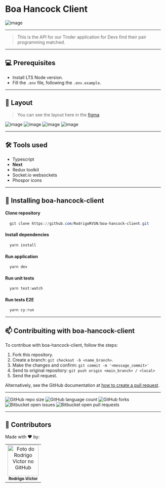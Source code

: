 # Boa Hancock Client

![image](https://user-images.githubusercontent.com/75763403/202018120-b5cccba4-5509-4a97-9f9a-3c401fa47127.png)

<!--- #################### mudar imagem exemplo #################### --->
___
> This is the API for our Tinder application for Devs find their pair programming matched.
___
## 💻 Prerequisites

- Install LTS Node version.
- Fill the `.env` file, following the `.env.example`.

<!--- #################### mudar pré-requisitos  ####################--->

___

## 🎨 Layout

> You can see the layout here in the [figma](https://www.figma.com/file/NdSt1Rce1uyTRTn1O9fhlV/Codojo?node-id=503%3A7968)

![image](https://user-images.githubusercontent.com/75763403/204108567-2800bf11-280c-4fbe-95b6-359ea382142a.png)
![image](https://user-images.githubusercontent.com/75763403/204108571-8ba01ff1-f2b7-439c-8628-f44a346a8a43.png)
![image](https://user-images.githubusercontent.com/75763403/204108579-7f5d97c2-18bf-4585-8d32-0a9f8300adce.png)
![image](https://user-images.githubusercontent.com/75763403/204108584-53d98c43-9090-4bd1-8229-ca76df2ac0e5.png)

___

## 🛠 Tools used

- Typescript
- <b>Next</b>
- Redux toolkit
- Socket.io websockets
- Phospor icons

<!--- #################### mudar ferramentas #################### --->

___

## 🚀 Installing boa-hancock-client

#### Clone repository

```powershell
  git clone https://github.com/RodrigoRVSN/boa-hancock-client.git
```

#### Install dependencies

```powershell
  yarn install
```

#### Run application

```powershell
  yarn dev
```

#### Run unit tests

```powershell
  yarn test:watch
```

#### Run tests E2E

```powershell
  yarn cy:run
```

___

## 📫 Contribuiting with boa-hancock-client

To contribue with boa-hancock-client, follow the steps:

1. Fork this repository.
2. Create a branch: `git checkout -b <name_branch>`.
3. Make the changes and confirm: `git commit -m '<message_commit>'`
4. Send to original repository: `git push origin <main_branch> / <local>`
5. Send the pull request.

Alternatively, see the GitHub documentation at [how to create a pull request](https://help.github.com/en/github/collaborating-with-issues-and-pull-requests/creating-a-pull-request).

___

<!--- https://shields.io --->

![GitHub repo size](https://img.shields.io/github/repo-size/rodrigorvsn/boa-hancock-client?style=for-the-badge)
![GitHub language count](https://img.shields.io/github/languages/count/rodrigorvsn/boa-hancock-client?style=for-the-badge)
![GitHub forks](https://img.shields.io/github/forks/rodrigorvsn/boa-hancock-client?style=for-the-badge)
![Bitbucket open issues](https://img.shields.io/bitbucket/issues/rodrigorvsn/boa-hancock-client?style=for-the-badge)
![Bitbucket open pull requests](https://img.shields.io/bitbucket/pr-raw/rodrigorvsn/boa-hancock-client?style=for-the-badge)

<!--- #################### mudar badges #################### --->

___

## 🤝 Contributors

Made with ❤️ by:
<table>
  <tbody>
    <tr>
      <td align="center">
        <a href="#">
          <img src="https://github.com/rodrigorvsn.png" width="100px;" alt="Foto do Rodrigo Victor no GitHub"/><br>
          <sub>
            <b>Rodrigo Victor</b>
          </sub>
        </a>
      </td>
    </tr>
  </tbody>
</table>


